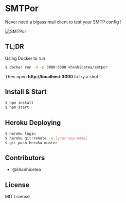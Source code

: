 # SMTPor

Never need a bigass mail client to test your SMTP config !

![SMTPor](https://user-images.githubusercontent.com/4528223/31022834-3be38bda-a564-11e7-8236-f059775b453d.png)

## TL;DR

Using Docker to run

```bash
$ docker run -d -p 3000:3000 khanhicetea/smtpor
```

Then open **http://localhost:3000** to try a shot !

## Install & Start

```bash
$ npm install
$ npm start
```

## Heroku Deploying

```bash
$ heroku login
$ heroku git:remote -a [your-app-name]
$ git push heroku master
```

## Contributors

- @khanhicetea

## License

MIT License